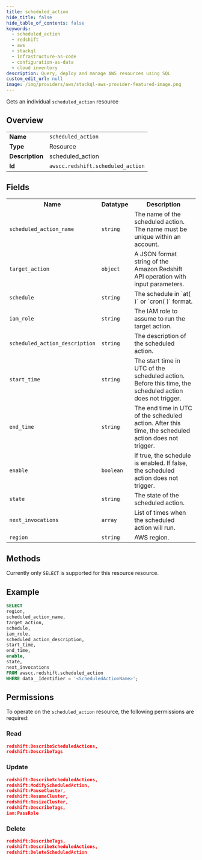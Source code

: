 ```yaml
---
title: scheduled_action
hide_title: false
hide_table_of_contents: false
keywords:
  - scheduled_action
  - redshift
  - aws
  - stackql
  - infrastructure-as-code
  - configuration-as-data
  - cloud inventory
description: Query, deploy and manage AWS resources using SQL
custom_edit_url: null
image: /img/providers/aws/stackql-aws-provider-featured-image.png
---
```

Gets an individual <code>scheduled_action</code> resource

## Overview
<table><tbody>
<tr><td><b>Name</b></td><td><code>scheduled_action</code></td></tr>
<tr><td><b>Type</b></td><td>Resource</td></tr>
<tr><td><b>Description</b></td><td>scheduled_action</td></tr>
<tr><td><b>Id</b></td><td><code>awscc.redshift.scheduled_action</code></td></tr>
</tbody></table>

## Fields
<table><tbody>
<tr><th>Name</th><th>Datatype</th><th>Description</th></tr>
<tr><td><code>scheduled_action_name</code></td><td><code>string</code></td><td>The name of the scheduled action. The name must be unique within an account.</td></tr>
<tr><td><code>target_action</code></td><td><code>object</code></td><td>A JSON format string of the Amazon Redshift API operation with input parameters.</td></tr>
<tr><td><code>schedule</code></td><td><code>string</code></td><td>The schedule in `at( )` or `cron( )` format.</td></tr>
<tr><td><code>iam_role</code></td><td><code>string</code></td><td>The IAM role to assume to run the target action.</td></tr>
<tr><td><code>scheduled_action_description</code></td><td><code>string</code></td><td>The description of the scheduled action.</td></tr>
<tr><td><code>start_time</code></td><td><code>string</code></td><td>The start time in UTC of the scheduled action. Before this time, the scheduled action does not trigger.</td></tr>
<tr><td><code>end_time</code></td><td><code>string</code></td><td>The end time in UTC of the scheduled action. After this time, the scheduled action does not trigger.</td></tr>
<tr><td><code>enable</code></td><td><code>boolean</code></td><td>If true, the schedule is enabled. If false, the scheduled action does not trigger.</td></tr>
<tr><td><code>state</code></td><td><code>string</code></td><td>The state of the scheduled action.</td></tr>
<tr><td><code>next_invocations</code></td><td><code>array</code></td><td>List of times when the scheduled action will run.</td></tr>
<tr><td><code>region</code></td><td><code>string</code></td><td>AWS region.</td></tr>

</tbody></table>

## Methods
Currently only <code>SELECT</code> is supported for this resource resource.

## Example
```sql
SELECT
region,
scheduled_action_name,
target_action,
schedule,
iam_role,
scheduled_action_description,
start_time,
end_time,
enable,
state,
next_invocations
FROM awscc.redshift.scheduled_action
WHERE data__Identifier = '<ScheduledActionName>';
```

## Permissions

To operate on the <code>scheduled_action</code> resource, the following permissions are required:

### Read
```json
redshift:DescribeScheduledActions,
redshift:DescribeTags
```

### Update
```json
redshift:DescribeScheduledActions,
redshift:ModifyScheduledAction,
redshift:PauseCluster,
redshift:ResumeCluster,
redshift:ResizeCluster,
redshift:DescribeTags,
iam:PassRole
```

### Delete
```json
redshift:DescribeTags,
redshift:DescribeScheduledActions,
redshift:DeleteScheduledAction
```

